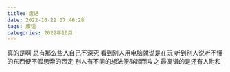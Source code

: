 ```yaml
---
title: 废话
date: 2022-10-22 07:46:28
tags: 废话
categories: 2022年10月
---
```


真的是啊 总有那么些人自己不深究 看到别人用电脑就说是在玩 听到别人说听不懂的东西便不假思索的否定 别人有不同的想法便群起而攻之 最离谱的是还有人附和
